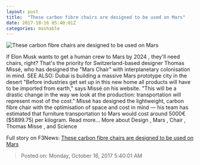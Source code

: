 ```yaml
---
layout: post
title:  "These carbon fibre chairs are designed to be used on Mars"
date: 2017-10-16 05:40:01Z
categories: mashable
---
```


![These carbon fibre chairs are designed to be used on Mars](https://i.amz.mshcdn.com/nTZ3yw77KssQraTC3itmN3wUZlM=/1200x630/2017%2F10%2F16%2F03%2F21246332e9b145b4aebd6b303d9c201a.a2388.png)

If Elon Musk wants to get a human crew to Mars by 2024 , they'll need chairs, right? That's the priority for Switzerland-based designer Thomas Missé, who has designed the "Mars Chair" with interplanetary colonisation in mind. SEE ALSO: Dubai is building a massive Mars prototype city in the desert "Before industries get set up in this new home all products will have to be imported from earth," says Missé on his website. "This will be a drastic change in the way we look at the production: transportation will represent most of the cost." Missé has designed the lightweight, carbon fibre chair with the optimisation of space and cost in mind — his team has estimated that furniture transportation to Mars would cost around 5000€ ($5899.75) per kilogram. Read more... More about Design , Mars , Chair , Thomas Misse , and Science


Full story on F3News: [These carbon fibre chairs are designed to be used on Mars](http://www.f3nws.com/n/WCd4VF)

> Posted on: Monday, October 16, 2017 5:40:01 AM
